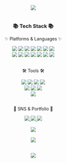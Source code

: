 <div align=center>
   <img src="https://capsule-render.vercel.app/api?type=egg&color=b97a63&height=200&section=header&text=Dullin%20Github!&fontSize=65&fontColor=eeeeee" />   
</div>
<br>
<div align=center>
   <h3>📚 Tech Stack 📚</h3>
   <p>✨ Platforms & Languages ✨</p>
</div>
<div align="center">
   <img src="https://img.shields.io/badge/Java-007396?style=flat&logo=Java&logoColor=white" />
   <img src="https://img.shields.io/badge/Python-3776ab?style=flat&logo=Python&logoColor=white" />
   <img src="https://img.shields.io/badge/Django-24848d?style=flat&logo=Django&logoColor=white" />
   <img src="https://img.shields.io/badge/HTML5-E34F26?style=flat&logo=HTML5&logoColor=white" />
   <img src="https://img.shields.io/badge/CSS3-1572B6?style=flat&logo=CSS3&logoColor=white" />
   <img src="https://img.shields.io/badge/JavaScript-F7DF1E?style=flat&logo=JavaScript&logoColor=white" />
   <img src="https://img.shields.io/badge/jQuery-0769AD?style=flat&logo=jQuery&logoColor=white" />
   <br>
   <img src="https://img.shields.io/badge/Oracle%20SQL-F80000?style=flat&logo=Oracle&logoColor=white" />
   <img src="https://img.shields.io/badge/MySQL-0074a3?style=flat&logo=MySQL&logoColor=white" />
   <img src="https://img.shields.io/badge/AWS-232F3E?style=flat&logo=AmazonAWS&logoColor=white" />
   <img src="https://img.shields.io/badge/Spring-6DB33F?style=flat&logo=Spring&logoColor=white" />
   <img src="https://img.shields.io/badge/Bootstrap-7952B3?style=flat&logo=Bootstrap&logoColor=white" />
   <img src="https://img.shields.io/badge/Docker-246a8d?style=flat&logo=Docker&logoColor=white" />
   <img src="https://img.shields.io/badge/Linux-f0f7fb?style=flat&logo=Linux&logoColor=black" />
</div>
<br>
<div align=center>
   <p>🛠 Tools 🛠</p>
</div>
<div align=center>
   <img src="https://img.shields.io/badge/Eclipse%20IDE-2C2255?style=flat&logo=EclipseIDE&logoColor=white" />
   <img src="https://img.shields.io/badge/Visual%20Studio%20Code-007ACC?style=flat&logo=VisualStudioCode&logoColor=white" />
   <img src="https://img.shields.io/badge/Anaconda-43b049?style=flat&logo=Anaconda&logoColor=white" />
   <img src="https://img.shields.io/badge/Jupyter%20Notebook-c5540b?style=flat&logo=Jupyter%20Notebook&logoColor=white" />
   <br>
   <img src="https://img.shields.io/badge/SVN-809CC9?style=flat&logo=Subversion&logoColor=white" />
   <img src="https://img.shields.io/badge/Tomcat-F8DC75?style=flat&logo=ApacheTomcat&logoColor=white" />
   <img src="https://img.shields.io/badge/GitHub-181717?style=flat&logo=GitHub&logoColor=white" />
   <br>
    <img src="https://img.shields.io/badge/Spring%20Tool%20Suite-2C2255?style=flat&logo=EclipseIDE&logoColor=white" />
</div>
<br>
<div align=center>
   <p>🎨 SNS & Portfolio 🎨</p>
</div>
<div align=center>
   <a href="https://dys-r.tistory.com">
      <img src="https://img.shields.io/badge/Blog-FF9800?style=flat&logo=Blogger&logoColor=white" />
   </a>
   <a href="mailto:yeopiya@gmail.com">
      <img src="https://img.shields.io/badge/Mail-30B980?style=flat&logo=Gmail&logoColor=white" />
   </a>
   <a href="https://dullinfolio.dullinsub.cloud">
      <img src="https://img.shields.io/badge/Portfolio-FF3633?style=flat&logo=Micro.blog&logoColor=white" />
   </a>
</div>
<div align=center>
   <br>
   <img src="https://github-readme-stats.vercel.app/api/top-langs/?username=im-dullin&layout=compact"><br><br>
   <img src="https://github-readme-stats.vercel.app/api?username=im-dullin&show_icons=true">
</div>
<br><br>

<div align=center>
   <img src="https://capsule-render.vercel.app/api?type=egg&color=555221&height=200&section=footer" />   
</div>
